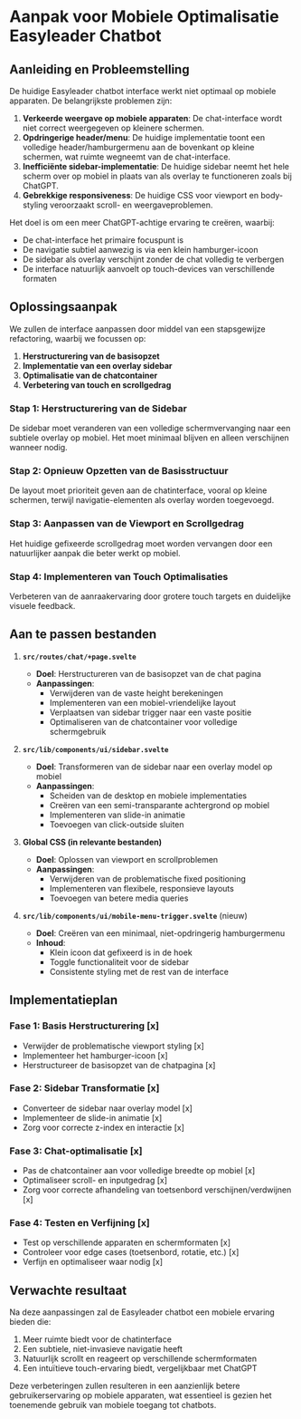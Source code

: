 # Aanpak voor Mobiele Optimalisatie Easyleader Chatbot

## Aanleiding en Probleemstelling

De huidige Easyleader chatbot interface werkt niet optimaal op mobiele apparaten. De belangrijkste problemen zijn:

1. **Verkeerde weergave op mobiele apparaten**: De chat-interface wordt niet correct weergegeven op kleinere schermen.
2. **Opdringerige header/menu**: De huidige implementatie toont een volledige header/hamburgermenu aan de bovenkant op kleine schermen, wat ruimte wegneemt van de chat-interface.
3. **Inefficiënte sidebar-implementatie**: De huidige sidebar neemt het hele scherm over op mobiel in plaats van als overlay te functioneren zoals bij ChatGPT.
4. **Gebrekkige responsiveness**: De huidige CSS voor viewport en body-styling veroorzaakt scroll- en weergaveproblemen.

Het doel is om een meer ChatGPT-achtige ervaring te creëren, waarbij:
- De chat-interface het primaire focuspunt is
- De navigatie subtiel aanwezig is via een klein hamburger-icoon
- De sidebar als overlay verschijnt zonder de chat volledig te verbergen
- De interface natuurlijk aanvoelt op touch-devices van verschillende formaten

## Oplossingsaanpak

We zullen de interface aanpassen door middel van een stapsgewijze refactoring, waarbij we focussen op:

1. **Herstructurering van de basisopzet**
2. **Implementatie van een overlay sidebar**
3. **Optimalisatie van de chatcontainer**
4. **Verbetering van touch en scrollgedrag**

### Stap 1: Herstructurering van de Sidebar

De sidebar moet veranderen van een volledige schermvervanging naar een subtiele overlay op mobiel. Het moet minimaal blijven en alleen verschijnen wanneer nodig.

### Stap 2: Opnieuw Opzetten van de Basisstructuur

De layout moet prioriteit geven aan de chatinterface, vooral op kleine schermen, terwijl navigatie-elementen als overlay worden toegevoegd.

### Stap 3: Aanpassen van de Viewport en Scrollgedrag

Het huidige gefixeerde scrollgedrag moet worden vervangen door een natuurlijker aanpak die beter werkt op mobiel.

### Stap 4: Implementeren van Touch Optimalisaties

Verbeteren van de aanraakervaring door grotere touch targets en duidelijke visuele feedback.

## Aan te passen bestanden

1. **`src/routes/chat/+page.svelte`**
   - **Doel**: Herstructureren van de basisopzet van de chat pagina
   - **Aanpassingen**:
     - Verwijderen van de vaste height berekeningen
     - Implementeren van een mobiel-vriendelijke layout
     - Verplaatsen van sidebar trigger naar een vaste positie
     - Optimaliseren van de chatcontainer voor volledige schermgebruik

2. **`src/lib/components/ui/sidebar.svelte`**
   - **Doel**: Transformeren van de sidebar naar een overlay model op mobiel
   - **Aanpassingen**:
     - Scheiden van de desktop en mobiele implementaties
     - Creëren van een semi-transparante achtergrond op mobiel
     - Implementeren van slide-in animatie
     - Toevoegen van click-outside sluiten

3. **Global CSS (in relevante bestanden)**
   - **Doel**: Oplossen van viewport en scrollproblemen
   - **Aanpassingen**:
     - Verwijderen van de problematische fixed positioning
     - Implementeren van flexibele, responsieve layouts
     - Toevoegen van betere media queries

4. **`src/lib/components/ui/mobile-menu-trigger.svelte`** (nieuw)
   - **Doel**: Creëren van een minimaal, niet-opdringerig hamburgermenu
   - **Inhoud**:
     - Klein icoon dat gefixeerd is in de hoek
     - Toggle functionaliteit voor de sidebar
     - Consistente styling met de rest van de interface

## Implementatieplan

### Fase 1: Basis Herstructurering [x]
- Verwijder de problematische viewport styling [x]
- Implementeer het hamburger-icoon [x]
- Herstructureer de basisopzet van de chatpagina [x]

### Fase 2: Sidebar Transformatie [x]
- Converteer de sidebar naar overlay model [x]
- Implementeer de slide-in animatie [x]
- Zorg voor correcte z-index en interactie [x]

### Fase 3: Chat-optimalisatie [x]
- Pas de chatcontainer aan voor volledige breedte op mobiel [x]
- Optimaliseer scroll- en inputgedrag [x]
- Zorg voor correcte afhandeling van toetsenbord verschijnen/verdwijnen [x]

### Fase 4: Testen en Verfijning [x]
- Test op verschillende apparaten en schermformaten [x]
- Controleer voor edge cases (toetsenbord, rotatie, etc.) [x]
- Verfijn en optimaliseer waar nodig [x]

## Verwachte resultaat

Na deze aanpassingen zal de Easyleader chatbot een mobiele ervaring bieden die:

1. Meer ruimte biedt voor de chatinterface
2. Een subtiele, niet-invasieve navigatie heeft
3. Natuurlijk scrollt en reageert op verschillende schermformaten
4. Een intuïtieve touch-ervaring biedt, vergelijkbaar met ChatGPT

Deze verbeteringen zullen resulteren in een aanzienlijk betere gebruikerservaring op mobiele apparaten, wat essentieel is gezien het toenemende gebruik van mobiele toegang tot chatbots.